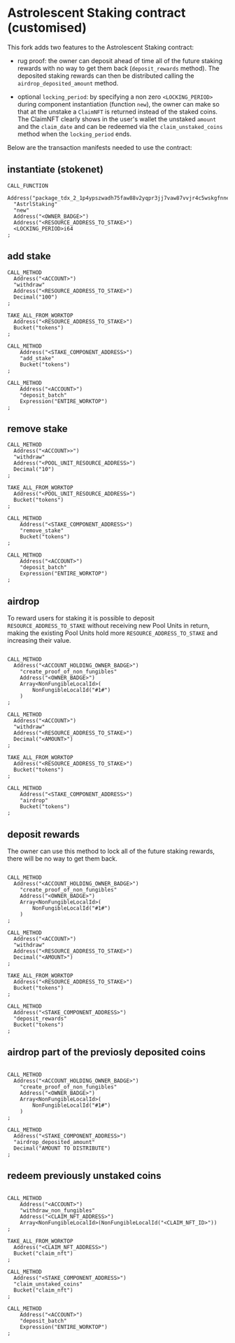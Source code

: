 # Astrolescent Staking contract (customised)

This fork adds two features to the Astrolescent Staking contract:  

- rug proof: the owner can deposit ahead of time all of the future staking rewards with no way to get them back (`deposit_rewards` method). The deposited staking rewards can then be distributed calling the `airdrop_deposited_amount` method.  

- optional `locking_period`: by specifying a non zero `<LOCKING_PERIOD>` during component instantiation (function `new`), the owner can make so that at the unstake a `ClaimNFT` is returned instead of the staked coins. The ClaimNFT clearly shows in the user's wallet the unstaked `amount` and the `claim_date` and can be redeemed via the `claim_unstaked_coins` method when the `locking_period` ends.  
 
Below are the transaction manifests needed to use the contract:  

## instantiate (stokenet)
```
CALL_FUNCTION
  Address("package_tdx_2_1p4ypszwadh75faw88v2yqpr3jj7vaw87vvjr4c5wskgfnneteu7w2e")
  "AstrlStaking"
  "new"
  Address("<OWNER_BADGE>")
  Address("<RESOURCE_ADDRESS_TO_STAKE>")
  <LOCKING_PERIOD>i64
;
```

## add stake
```
CALL_METHOD
  Address("<ACCOUNT>")
  "withdraw"
  Address("<RESOURCE_ADDRESS_TO_STAKE>")
  Decimal("100")
;

TAKE_ALL_FROM_WORKTOP
  Address("<RESOURCE_ADDRESS_TO_STAKE>")
  Bucket("tokens")
;

CALL_METHOD
	Address("<STAKE_COMPONENT_ADDRESS>")
	"add_stake"
	Bucket("tokens")
;

CALL_METHOD
    Address("<ACCOUNT>")
    "deposit_batch"
    Expression("ENTIRE_WORKTOP")
;
```

## remove stake
```
CALL_METHOD
  Address("<ACCOUNT>>")
  "withdraw"
  Address("<POOL_UNIT_RESOURCE_ADDRESS>")
  Decimal("10")
;

TAKE_ALL_FROM_WORKTOP
  Address("<POOL_UNIT_RESOURCE_ADDRESS>")
  Bucket("tokens")
;

CALL_METHOD
	Address("<STAKE_COMPONENT_ADDRESS>")
	"remove_stake"
	Bucket("tokens")
;

CALL_METHOD
    Address("<ACCOUNT>")
    "deposit_batch"
    Expression("ENTIRE_WORKTOP")
;
```

## airdrop

To reward users for staking it is possible to deposit `RESOURCE_ADDRESS_TO_STAKE` without receiving new Pool Units in return, making the existing Pool Units hold more `RESOURCE_ADDRESS_TO_STAKE` and increasing their value.

```

CALL_METHOD
  Address("<ACCOUNT_HOLDING_OWNER_BADGE>")
    "create_proof_of_non_fungibles"
    Address("<OWNER_BADGE>")
    Array<NonFungibleLocalId>(
        NonFungibleLocalId("#1#")
    )
;

CALL_METHOD
  Address("<ACCOUNT>")
  "withdraw"
  Address("<RESOURCE_ADDRESS_TO_STAKE>")
  Decimal("<AMOUNT>")
;

TAKE_ALL_FROM_WORKTOP
  Address("<RESOURCE_ADDRESS_TO_STAKE>")
  Bucket("tokens")
;

CALL_METHOD
	Address("<STAKE_COMPONENT_ADDRESS>")
	"airdrop"
	Bucket("tokens")
;
```

## deposit rewards

The owner can use this method to lock all of the future staking rewards, there will be no way to get them back.
```

CALL_METHOD
  Address("<ACCOUNT_HOLDING_OWNER_BADGE>")
    "create_proof_of_non_fungibles"
    Address("<OWNER_BADGE>")
    Array<NonFungibleLocalId>(
        NonFungibleLocalId("#1#")
    )
;

CALL_METHOD
  Address("<ACCOUNT>")
  "withdraw"
  Address("<RESOURCE_ADDRESS_TO_STAKE>")
  Decimal("<AMOUNT>")
;

TAKE_ALL_FROM_WORKTOP
  Address("<RESOURCE_ADDRESS_TO_STAKE>")
  Bucket("tokens")
;

CALL_METHOD
  Address("<STAKE_COMPONENT_ADDRESS>")
  "deposit_rewards"
  Bucket("tokens")
;
```

## airdrop part of the previosly deposited coins
```

CALL_METHOD
  Address("<ACCOUNT_HOLDING_OWNER_BADGE>")
    "create_proof_of_non_fungibles"
    Address("<OWNER_BADGE>")
    Array<NonFungibleLocalId>(
        NonFungibleLocalId("#1#")
    )
;

CALL_METHOD
  Address("<STAKE_COMPONENT_ADDRESS>")
  "airdrop_deposited_amount"
  Decimal("AMOUNT TO DISTRIBUTE")
;
```

## redeem previously unstaked coins
```

CALL_METHOD
    Address("<ACCOUNT>")
    "withdraw_non_fungibles"
    Address("<CLAIM_NFT_ADDRESS>")
    Array<NonFungibleLocalId>(NonFungibleLocalId("<CLAIM_NFT_ID>"))
;

TAKE_ALL_FROM_WORKTOP
  Address("<CLAIM_NFT_ADDRESS>")
  Bucket("claim_nft")
;

CALL_METHOD
  Address("<STAKE_COMPONENT_ADDRESS>")
  "claim_unstaked_coins"
  Bucket("claim_nft")
;

CALL_METHOD
    Address("<ACCOUNT>")
    "deposit_batch"
    Expression("ENTIRE_WORKTOP")
;
```
